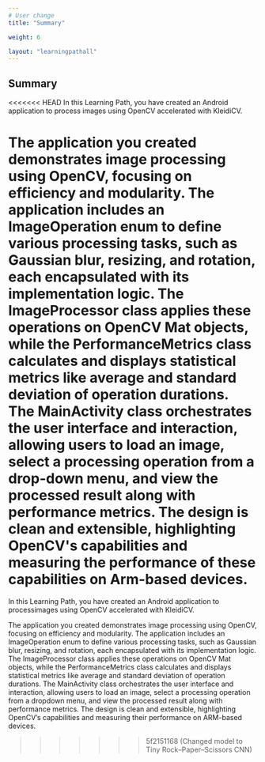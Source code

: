 ```yaml
---
# User change
title: "Summary"

weight: 6

layout: "learningpathall"
---
```

## Summary ##

<<<<<<< HEAD
In this Learning Path, you have created an Android application to process images using OpenCV accelerated with KleidiCV. 

The application you created demonstrates image processing using OpenCV, focusing on efficiency and modularity. The application includes an ImageOperation enum to define various processing tasks, such as Gaussian blur, resizing, and rotation, each encapsulated with its implementation logic. The ImageProcessor class applies these operations on OpenCV Mat objects, while the PerformanceMetrics class calculates and displays statistical metrics like average and standard deviation of operation durations. The MainActivity class orchestrates the user interface and interaction, allowing users to load an image, select a processing operation from a drop-down menu, and view the processed result along with performance metrics. The design is clean and extensible, highlighting OpenCV's capabilities and measuring the performance of these capabilities on Arm-based devices.
=======
In this Learning Path, you have created an Android application to processimages using OpenCV accelerated with KleidiCV. 

The application you created demonstrates image processing using OpenCV, focusing on efficiency and modularity. The application includes an ImageOperation enum to define various processing tasks, such as Gaussian blur, resizing, and rotation, each encapsulated with its implementation logic. The ImageProcessor class applies these operations on OpenCV Mat objects, while the PerformanceMetrics class calculates and displays statistical metrics like average and standard deviation of operation durations. The MainActivity class orchestrates the user interface and interaction, allowing users to load an image, select a processing operation from a dropdown menu, and view the processed result along with performance metrics. The design is clean and extensible, highlighting OpenCV’s capabilities and measuring their performance on ARM-based devices.
>>>>>>> 5f2151168 (Changed model to Tiny Rock–Paper–Scissors CNN)
